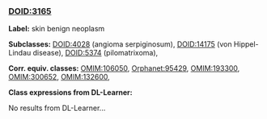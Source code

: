 
### [DOID:3165](http://purl.obolibrary.org/obo/DOID_3165)
**Label:** skin benign neoplasm

**Subclasses:** [DOID:4028](http://purl.obolibrary.org/obo/DOID_4028) (angioma serpiginosum), [DOID:14175](http://purl.obolibrary.org/obo/DOID_14175) (von Hippel-Lindau disease), [DOID:5374](http://purl.obolibrary.org/obo/DOID_5374) (pilomatrixoma), 

**Corr. equiv. classes:** [OMIM:106050](http://purl.obolibrary.org/obo/OMIM_106050), [Orphanet:95429](http://www.orpha.net/ORDO/Orphanet_95429), [OMIM:193300](http://purl.obolibrary.org/obo/OMIM_193300), [OMIM:300652](http://purl.obolibrary.org/obo/OMIM_300652), [OMIM:132600](http://purl.obolibrary.org/obo/OMIM_132600), 

**Class expressions from DL-Learner:**

No results from DL-Learner...



